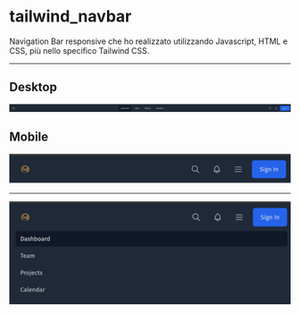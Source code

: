 # tailwind_navbar

Navigation Bar responsive che ho realizzato utilizzando Javascript, HTML e CSS, più nello specifico Tailwind CSS. 

---

## Desktop 

![desktop](/img/desktop.png)

## Mobile

![mobile](/img/mobile.png)

---

![mobile2](/img/mobile2.png)